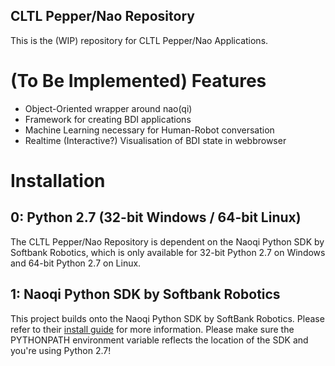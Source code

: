 CLTL Pepper/Nao Repository
--------------------------

This is the (WIP) repository for CLTL Pepper/Nao Applications.

# (To Be Implemented) Features
- Object-Oriented wrapper around nao(qi)
- Framework for creating BDI applications
- Machine Learning necessary for Human-Robot conversation
- Realtime (Interactive?) Visualisation of BDI state in webbrowser

# Installation

## 0: Python 2.7 (32-bit Windows / 64-bit Linux)
The CLTL Pepper/Nao Repository is dependent on the Naoqi Python SDK by Softbank Robotics,
which is only available for 32-bit Python 2.7 on Windows and 64-bit Python 2.7 on Linux.

## 1: Naoqi Python SDK by Softbank Robotics
This project builds onto the Naoqi Python SDK by SoftBank Robotics.
Please refer to their [install guide](http://doc.aldebaran.com/2-5/dev/python/install_guide.html) for more information.
Please make sure the PYTHONPATH environment variable reflects the location of the SDK and you're using Python 2.7!
